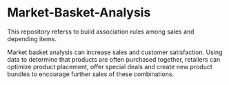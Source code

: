 # Market-Basket-Analysis
This repository referss to build association rules among sales and depending items. 

Market basket analysis can increase sales and customer satisfaction. Using data to determine that products are often purchased together, retailers can optimize product placement, offer special deals and create new product bundles to encourage further sales of these combinations.
